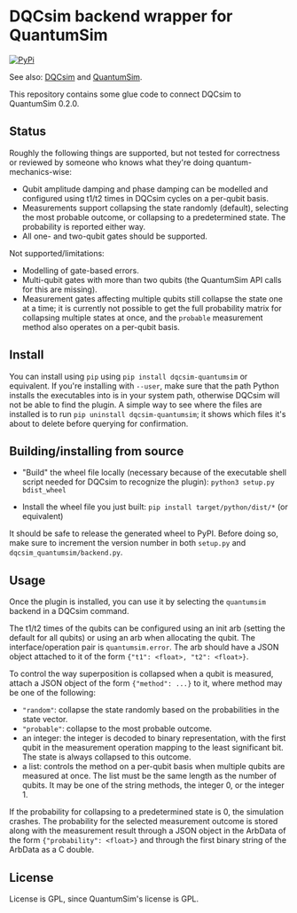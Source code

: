 # DQCsim backend wrapper for QuantumSim

[![PyPi](https://badgen.net/pypi/v/dqcsim-quantumsim)](https://pypi.org/project/dqcsim-quantumsim/)

See also: [DQCsim](https://github.com/mbrobbel/dqcsim) and
[QuantumSim](https://gitlab.com/quantumsim/quantumsim).

This repository contains some glue code to connect DQCsim to QuantumSim 0.2.0.

## Status

Roughly the following things are supported, but not tested for correctness or
reviewed by someone who knows what they're doing quantum-mechanics-wise:

 - Qubit amplitude damping and phase damping can be modelled and configured
   using t1/t2 times in DQCsim cycles on a per-qubit basis.
 - Measurements support collapsing the state randomly (default), selecting the
   most probable outcome, or collapsing to a predetermined state. The
   probability is reported either way.
 - All one- and two-qubit gates should be supported.

Not supported/limitations:

 - Modelling of gate-based errors.
 - Multi-qubit gates with more than two qubits (the QuantumSim API calls for
   this are missing).
 - Measurement gates affecting multiple qubits still collapse the state one at
   a time; it is currently not possible to get the full probability matrix for
   collapsing multiple states at once, and the `probable` measurement method
   also operates on a per-qubit basis.

## Install

You can install using `pip` using `pip install dqcsim-quantumsim` or
equivalent. If you're installing with `--user`, make sure that the path Python
installs the executables into is in your system path, otherwise DQCsim will not
be able to find the plugin. A simple way to see where the files are installed
is to run `pip uninstall dqcsim-quantumsim`; it shows which files it's about to
delete before querying for confirmation.

## Building/installing from source

 - "Build" the wheel file locally (necessary because of the executable shell
   script needed for DQCsim to recognize the plugin):
   `python3 setup.py bdist_wheel`

 - Install the wheel file you just built:
   `pip install target/python/dist/*` (or equivalent)

It should be safe to release the generated wheel to PyPI. Before doing so, make
sure to increment the version number in both `setup.py` and
`dqcsim_quantumsim/backend.py`.

## Usage

Once the plugin is installed, you can use it by selecting the `quantumsim`
backend in a DQCsim command.

The t1/t2 times of the qubits can be configured using an init arb (setting the
default for all qubits) or using an arb when allocating the qubit. The
interface/operation pair is `quantumsim.error`. The arb should have a JSON
object attached to it of the form `{"t1": <float>, "t2": <float>}`.

To control the way superposition is collapsed when a qubit is measured, attach
a JSON object of the form `{"method": ...}` to it, where method may be one of
the following:

 - `"random"`: collapse the state randomly based on the probabilities in the
   state vector.
 - `"probable"`: collapse to the most probable outcome.
 - an integer: the integer is decoded to binary representation, with the first
   qubit in the measurement operation mapping to the least significant bit. The
   state is always collapsed to this outcome.
 - a list: controls the method on a per-qubit basis when multiple qubits are
   measured at once. The list must be the same length as the number of qubits.
   It may be one of the string methods, the integer 0, or the integer 1.

If the probability for collapsing to a predetermined state is 0, the simulation
crashes. The probability for the selected measurement outcome is stored along
with the measurement result through a JSON object in the ArbData of the form
`{"probability": <float>}` and through the first binary string of the ArbData
as a C double.

## License

License is GPL, since QuantumSim's license is GPL.
